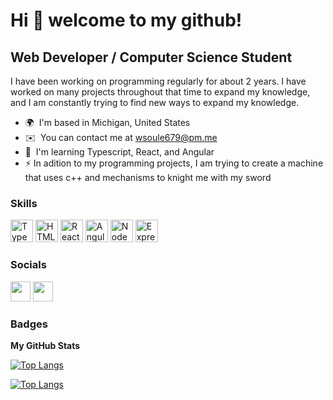 Hi 👋 welcome to my github!
===========================

Web Developer / Computer Science Student
-------------

I have been working on programming regularly for about 2 years. I have worked on many projects throughout that time to expand my knowledge, and I am constantly trying to find new ways to expand my knowledge.

* 🌍  I'm based in Michigan, United States
* ✉️  You can contact me at [wsoule679@pm.me](mailto:wsoule679@pm.me)
* 🧠  I'm learning Typescript, React, and Angular
* ⚡  In adition to my programming projects, I am trying to create a machine that uses c++ and mechanisms to knight me with my sword

### Skills


<p align="left">
<a href="https://www.typescriptlang.org/" target="_blank" rel="noreferrer"><img src="https://raw.githubusercontent.com/danielcranney/readme-generator/main/public/icons/skills/typescript-colored.svg" width="36" height="36" alt="TypeScript" /></a>
<a href="https://developer.mozilla.org/en-US/docs/Glossary/HTML5" target="_blank" rel="noreferrer"><img src="https://raw.githubusercontent.com/danielcranney/readme-generator/main/public/icons/skills/html5-colored.svg" width="36" height="36" alt="HTML5" /></a>
<a href="https://reactjs.org/" target="_blank" rel="noreferrer"><img src="https://raw.githubusercontent.com/danielcranney/readme-generator/main/public/icons/skills/react-colored.svg" width="36" height="36" alt="React" /></a>
<a href="https://angular.io/" target="_blank" rel="noreferrer"><img src="https://raw.githubusercontent.com/danielcranney/readme-generator/main/public/icons/skills/angularjs-colored.svg" width="36" height="36" alt="Angular" /></a>
<a href="https://nodejs.org/en/" target="_blank" rel="noreferrer"><img src="https://raw.githubusercontent.com/danielcranney/readme-generator/main/public/icons/skills/nodejs-colored.svg" width="36" height="36" alt="NodeJS" /></a>
<a href="https://expressjs.com/" target="_blank" rel="noreferrer"><img src="https://raw.githubusercontent.com/danielcranney/readme-generator/main/public/icons/skills/express-colored.svg" width="36" height="36" alt="Express" /></a>
</p>


### Socials

<p align="left"> <a href="https://www.github.com/wsoule" target="_blank" rel="noreferrer"><img src="https://raw.githubusercontent.com/danielcranney/readme-generator/main/public/icons/socials/github.svg" width="32" height="32" /></a> <a href="https://www.linkedin.com/in/wyat-soule-3165b1221" target="_blank" rel="noreferrer"><img src="https://raw.githubusercontent.com/danielcranney/readme-generator/main/public/icons/socials/linkedin.svg" width="32" height="32" /></a></p>

### Badges

<b>My GitHub Stats</b>

<!-- [![Wyat's Github Stats](https://github-readme-stats.vercel.app/api?username=wsoule&custom_title=Wyat's%20%Stats&show_icons=true&theme=tokyonight#gh-dark-mode-only)](https://github.com/wsoule/github-readme-stats#gh-dark-mode-only)

[![Wyat's Github Stats](https://github-readme-stats.vercel.app/api?username=wsoule&show_icons=true&theme=buefy#gh-light-mode-only)](https://github.com/wsoule/github-readme-stats#gh-light-mode-only) -->

[![Top Langs](https://github-readme-stats.vercel.app/api/top-langs/?username=wsoule&layout=compact&custom_title=Top%20%Languages&theme=tokyonight#gh-dark-mode-only&layout=compact)](https://github.com/wsoule/github-readme-stats#gh-dark-mode-only)

[![Top Langs](https://github-readme-stats.vercel.app/api/top-langs/?username=wsoule&layout=compact&custom_title=Top%20%Languages&theme=buefy#gh-light-mode-only)](https://github.com/wsoule/github-readme-stats#gh-light-mode-only)
